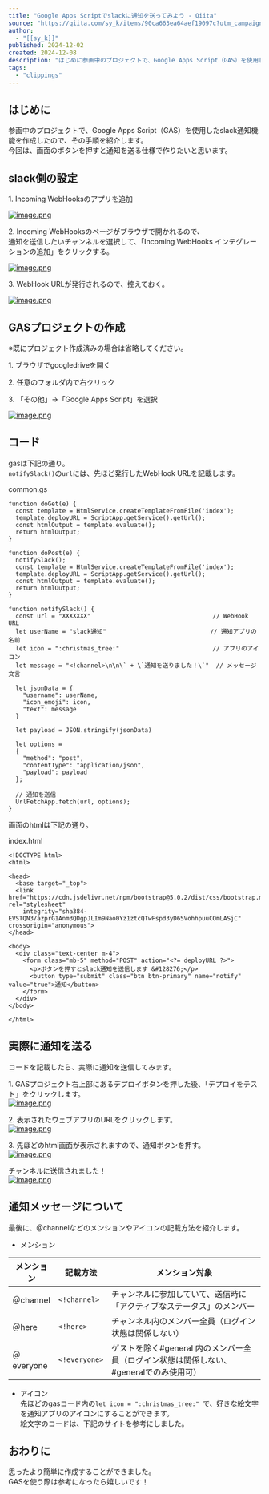 ```yaml
---
title: "Google Apps Scriptでslackに通知を送ってみよう - Qiita"
source: "https://qiita.com/sy_k/items/90ca663ea64aef19097c?utm_campaign=popular_items&utm_medium=feed&utm_source=popular_items"
author:
  - "[[sy_k]]"
published: 2024-12-02
created: 2024-12-08
description: "はじめに参画中のプロジェクトで、Google Apps Script（GAS）を使用したslack通知機能を作成したので、その手順を紹介します。今回は、画面のボタンを押すと通知を送る仕様で作りた…"
tags:
  - "clippings"
---
```

## はじめに

参画中のプロジェクトで、Google Apps Script（GAS）を使用したslack通知機能を作成したので、その手順を紹介します。  
今回は、画面のボタンを押すと通知を送る仕様で作りたいと思います。

## slack側の設定

1\. Incoming WebHooksのアプリを追加

[![image.png](https://qiita-user-contents.imgix.net/https%3A%2F%2Fqiita-image-store.s3.ap-northeast-1.amazonaws.com%2F0%2F3917357%2F83ddfdad-916a-11c8-8112-333ae8605369.png?ixlib=rb-4.0.0&auto=format&gif-q=60&q=75&s=1098b9c1fa924728bb6cbd6fda19f538)](https://qiita-user-contents.imgix.net/https%3A%2F%2Fqiita-image-store.s3.ap-northeast-1.amazonaws.com%2F0%2F3917357%2F83ddfdad-916a-11c8-8112-333ae8605369.png?ixlib=rb-4.0.0&auto=format&gif-q=60&q=75&s=1098b9c1fa924728bb6cbd6fda19f538)

2\. Incoming WebHooksのページがブラウザで開かれるので、  
通知を送信したいチャンネルを選択して、「Incoming WebHooks インテグレーションの追加」をクリックする。

[![image.png](https://qiita-user-contents.imgix.net/https%3A%2F%2Fqiita-image-store.s3.ap-northeast-1.amazonaws.com%2F0%2F3917357%2F753ebc53-c29c-35ef-799f-7f2efaf53fc7.png?ixlib=rb-4.0.0&auto=format&gif-q=60&q=75&s=450c59f5196e411516cd3c4aebe0fbec)](https://qiita-user-contents.imgix.net/https%3A%2F%2Fqiita-image-store.s3.ap-northeast-1.amazonaws.com%2F0%2F3917357%2F753ebc53-c29c-35ef-799f-7f2efaf53fc7.png?ixlib=rb-4.0.0&auto=format&gif-q=60&q=75&s=450c59f5196e411516cd3c4aebe0fbec)

3\. WebHook URLが発行されるので、控えておく。

[![image.png](https://qiita-user-contents.imgix.net/https%3A%2F%2Fqiita-image-store.s3.ap-northeast-1.amazonaws.com%2F0%2F3917357%2F7ebde65e-a3a3-e472-6c28-04be5d6d3c73.png?ixlib=rb-4.0.0&auto=format&gif-q=60&q=75&s=6d35b9deb0bcbdd3eef38e53cae29611)](https://qiita-user-contents.imgix.net/https%3A%2F%2Fqiita-image-store.s3.ap-northeast-1.amazonaws.com%2F0%2F3917357%2F7ebde65e-a3a3-e472-6c28-04be5d6d3c73.png?ixlib=rb-4.0.0&auto=format&gif-q=60&q=75&s=6d35b9deb0bcbdd3eef38e53cae29611)

## GASプロジェクトの作成

※既にプロジェクト作成済みの場合は省略してください。

1\. ブラウザでgoogledriveを開く

2\. 任意のフォルダ内で右クリック

3\. 「その他」→「Google Apps Script」を選択

[![image.png](https://qiita-user-contents.imgix.net/https%3A%2F%2Fqiita-image-store.s3.ap-northeast-1.amazonaws.com%2F0%2F3917357%2F0add354e-a926-2d9f-7d65-6f28fcbc4f78.png?ixlib=rb-4.0.0&auto=format&gif-q=60&q=75&s=0785f5414af53be859a3d10f4f3001be)](https://qiita-user-contents.imgix.net/https%3A%2F%2Fqiita-image-store.s3.ap-northeast-1.amazonaws.com%2F0%2F3917357%2F0add354e-a926-2d9f-7d65-6f28fcbc4f78.png?ixlib=rb-4.0.0&auto=format&gif-q=60&q=75&s=0785f5414af53be859a3d10f4f3001be)

## コード

gasは下記の通り。  
`notifySlack()`の`url`には、先ほど発行したWebHook URLを記載します。

common.gs

```
function doGet(e) {
  const template = HtmlService.createTemplateFromFile('index');
  template.deployURL = ScriptApp.getService().getUrl();
  const htmlOutput = template.evaluate();
  return htmlOutput;
}

function doPost(e) {
  notifySlack();
  const template = HtmlService.createTemplateFromFile('index');
  template.deployURL = ScriptApp.getService().getUrl();
  const htmlOutput = template.evaluate();
  return htmlOutput;
}

function notifySlack() { 
  const url = "XXXXXXX"                                  // WebHook URL
  let userName = "slack通知"                             // 通知アプリの名前
  let icon = ":christmas_tree:"                          // アプリのアイコン 
  let message = "<!channel>\n\n\` + \`通知を送りました！\`"  // メッセージ文言

  let jsonData = {
    "username": userName,
    "icon_emoji": icon,
    "text": message
  }

  let payload = JSON.stringify(jsonData)

  let options =
  {
    "method": "post",
    "contentType": "application/json",
    "payload": payload
  };

  // 通知を送信
  UrlFetchApp.fetch(url, options);
}
```

画面のhtmlは下記の通り。

index.html

```
<!DOCTYPE html>
<html>

<head>
  <base target="_top">
  <link href="https://cdn.jsdelivr.net/npm/bootstrap@5.0.2/dist/css/bootstrap.min.css" rel="stylesheet"
    integrity="sha384-EVSTQN3/azprG1Anm3QDgpJLIm9Nao0Yz1ztcQTwFspd3yD65VohhpuuCOmLASjC" crossorigin="anonymous">
</head>

<body>
  <div class="text-center m-4">
    <form class="mb-5" method="POST" action="<?= deployURL ?>">
      <p>ボタンを押すとslack通知を送信します &#128276;</p>
      <button type="submit" class="btn btn-primary" name="notify" value="true">通知</button>
    </form>
  </div>
</body>

</html>
```

## 実際に通知を送る

コードを記載したら、実際に通知を送信してみます。

1\. GASプロジェクト右上部にあるデプロイボタンを押した後、「デプロイをテスト」をクリックします。  
[![image.png](https://qiita-user-contents.imgix.net/https%3A%2F%2Fqiita-image-store.s3.ap-northeast-1.amazonaws.com%2F0%2F3917357%2F40cf0f40-df8e-f27c-abef-fd708db5a49e.png?ixlib=rb-4.0.0&auto=format&gif-q=60&q=75&s=c79a5299aed5a21661bc4efe9f0b090e)](https://qiita-user-contents.imgix.net/https%3A%2F%2Fqiita-image-store.s3.ap-northeast-1.amazonaws.com%2F0%2F3917357%2F40cf0f40-df8e-f27c-abef-fd708db5a49e.png?ixlib=rb-4.0.0&auto=format&gif-q=60&q=75&s=c79a5299aed5a21661bc4efe9f0b090e)

2\. 表示されたウェブアプリのURLをクリックします。  
[![image.png](https://qiita-user-contents.imgix.net/https%3A%2F%2Fqiita-image-store.s3.ap-northeast-1.amazonaws.com%2F0%2F3917357%2Fbe5b18dd-49d3-e729-dc06-3a8f2ac28197.png?ixlib=rb-4.0.0&auto=format&gif-q=60&q=75&s=eca1a04101d7343bfcbf6771d3138c74)](https://qiita-user-contents.imgix.net/https%3A%2F%2Fqiita-image-store.s3.ap-northeast-1.amazonaws.com%2F0%2F3917357%2Fbe5b18dd-49d3-e729-dc06-3a8f2ac28197.png?ixlib=rb-4.0.0&auto=format&gif-q=60&q=75&s=eca1a04101d7343bfcbf6771d3138c74)

3\. 先ほどのhtml画面が表示されますので、通知ボタンを押す。  
[![image.png](https://qiita-user-contents.imgix.net/https%3A%2F%2Fqiita-image-store.s3.ap-northeast-1.amazonaws.com%2F0%2F3917357%2Fd92faf65-efdd-caa7-dca1-f64d78b0e3a2.png?ixlib=rb-4.0.0&auto=format&gif-q=60&q=75&s=d74f92547564cafd8ffdcb15baaf6025)](https://qiita-user-contents.imgix.net/https%3A%2F%2Fqiita-image-store.s3.ap-northeast-1.amazonaws.com%2F0%2F3917357%2Fd92faf65-efdd-caa7-dca1-f64d78b0e3a2.png?ixlib=rb-4.0.0&auto=format&gif-q=60&q=75&s=d74f92547564cafd8ffdcb15baaf6025)

チャンネルに送信されました！  
[![image.png](https://qiita-user-contents.imgix.net/https%3A%2F%2Fqiita-image-store.s3.ap-northeast-1.amazonaws.com%2F0%2F3917357%2F0c50df42-b207-3bdd-02b7-3258bf799177.png?ixlib=rb-4.0.0&auto=format&gif-q=60&q=75&s=ea6bddbcca3576935b9cf512526f91a1)](https://qiita-user-contents.imgix.net/https%3A%2F%2Fqiita-image-store.s3.ap-northeast-1.amazonaws.com%2F0%2F3917357%2F0c50df42-b207-3bdd-02b7-3258bf799177.png?ixlib=rb-4.0.0&auto=format&gif-q=60&q=75&s=ea6bddbcca3576935b9cf512526f91a1)

## 通知メッセージについて

最後に、＠channelなどのメンションやアイコンの記載方法を紹介します。

- メンション

| メンション | 記載方法 | メンション対象 |
| --- | --- | --- |
| ＠channel | `<!channel>` | チャンネルに参加していて、送信時に「アクティブなステータス」のメンバー |
| ＠here | `<!here>` | チャンネル内のメンバー全員（ログイン状態は関係しない） |
| ＠everyone | `<!everyone>` | ゲストを除く#general 内のメンバー全員（ログイン状態は関係しない、#generalでのみ使用可） |

- アイコン  
先ほどのgasコード内の`let icon = ":christmas_tree:" `で、好きな絵文字を通知アプリのアイコンにすることができます。  
絵文字のコードは、下記のサイトを参考にしました。

## おわりに

思ったより簡単に作成することができました。  
GASを使う際は参考になったら嬉しいです！